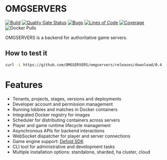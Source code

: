 # OMGSERVERS

[![Build](https://github.com/OMGSERVERS/omgservers/actions/workflows/build.yml/badge.svg)](https://github.com/OMGSERVERS/omgservers/actions/workflows/build.yml)
[![Quality Gate Status](https://sonarcloud.io/api/project_badges/measure?project=OMGSERVERS_omgservers&metric=alert_status)](https://sonarcloud.io/summary/new_code?id=OMGSERVERS_omgservers)
[![Bugs](https://sonarcloud.io/api/project_badges/measure?project=OMGSERVERS_omgservers&metric=bugs)](https://sonarcloud.io/summary/new_code?id=OMGSERVERS_omgservers)
[![Lines of Code](https://sonarcloud.io/api/project_badges/measure?project=OMGSERVERS_omgservers&metric=ncloc)](https://sonarcloud.io/summary/new_code?id=OMGSERVERS_omgservers)
[![Coverage](https://sonarcloud.io/api/project_badges/measure?project=OMGSERVERS_omgservers&metric=coverage)](https://sonarcloud.io/summary/overall?id=OMGSERVERS_omgservers)
![Docker Pulls](https://img.shields.io/docker/pulls/omgservers/service)

OMGSERVERS is a backend for authoritative game servers.

## How to test it

```bash
curl -L https://github.com/OMGSERVERS/omgservers/releases/download/0.4.0/install.sh | bash
```

# Features

- Tenants, projects, stages, versions and deployments
- Developer account and permission management
- Running lobbies and matches in Docker containers
- Integrated Docker registry for images
- Scheduler for distributing containers across servers
- Player and game runtime lifecycle management
- Asynchronous APIs for backend interactions
- WebSocket dispatcher for player and server connections
- Game engine support: [Defold SDK](https://github.com/OMGSERVERS/omgdefold)
- CLI tool for administrative and development tasks
- Multiple installation options: standalone, sharded, ha cluster, cloud